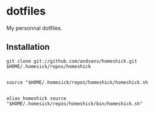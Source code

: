 dotfiles
========

My personnal dotfiles.


## Installation

    git clone git://github.com/andsens/homeshick.git $HOME/.homesick/repos/homeshick
    
    
    source "$HOME/.homesick/repos/homeshick/homeshick.sh
    
    
    alias homeshick source "$HOME/.homesick/repos/homeshick/bin/homeshick.sh"
    
    
